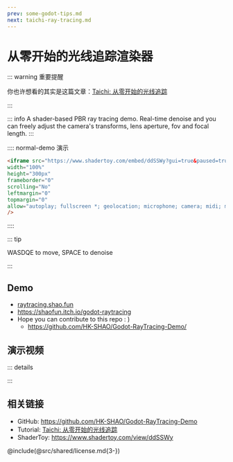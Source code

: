 ```yaml
---
prev: some-godot-tips.md
next: taichi-ray-tracing.md
---
```


# 从零开始的光线追踪渲染器

::: warning 重要提醒

你也许想看的其实是这篇文章：[Taichi: 从零开始的光线追踪](taichi-ray-tracing.md)

:::

::: info
A shader-based PBR ray tracing demo. Real-time denoise and you can freely adjust the camera's transforms, lens aperture, fov and focal length.
:::

:::: normal-demo 演示
```html
<iframe src="https://www.shadertoy.com/embed/ddSSWy?gui=true&paused=true"
width="100%"
height="300px"
frameborder="0"
scrolling="No"
leftmargin="0"
topmargin="0"
allow="autoplay; fullscreen *; geolocation; microphone; camera; midi; monetization; xr-spatial-tracking; gamepad; gyroscope; accelerometer; xr; cross-origin-isolated"
/>
```
::::

::: tip

WASDQE to move, SPACE to denoise

:::

## Demo

- [raytracing.shao.fun](https://raytracing.shao.fun)
- https://shaofun.itch.io/godot-raytracing  
- Hope you can contribute to this repo : )
  - https://github.com/HK-SHAO/Godot-RayTracing-Demo/

## 演示视频

::: details

<BiliBili bvid="BV1qe411F768" :time="33"/>

:::

## 相关链接

- GitHub: https://github.com/HK-SHAO/Godot-RayTracing-Demo
- Tutorial: [Taichi: 从零开始的光线追踪](https://shao.fun/blog/w/taichi-ray-tracing.html)
- ShaderToy: https://www.shadertoy.com/view/ddSSWy

@include(@src/shared/license.md{3-})